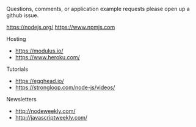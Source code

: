 Questions, comments, or application example requests please open up a github issue.

https://nodejs.org/
https://www.npmjs.com

Hosting
- https://modulus.io/
- https://www.heroku.com/

Tutorials
- https://egghead.io/
- https://strongloop.com/node-js/videos/

Newsletters
- http://nodeweekly.com/
- http://javascriptweekly.com/